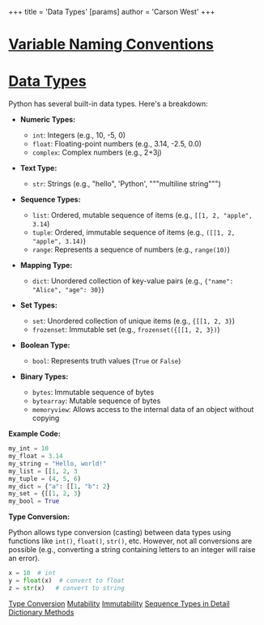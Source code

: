 +++
 title = 'Data Types'
[params]
	author = 'Carson West'
+++
# [Variable Naming Conventions](./../variable-naming-conventions/)
# [Data Types](./../data-types/) 
Python has several built-in data types.  Here's a breakdown:

* **Numeric Types:**
    * `int`: Integers (e.g., 10, -5, 0)
    * `float`: Floating-point numbers (e.g., 3.14, -2.5, 0.0)
    * `complex`: Complex numbers (e.g., 2+3j)

* **Text Type:**
    * `str`: Strings (e.g., "hello", 'Python', """multiline string""")

* **Sequence Types:**
    * `list`: Ordered, mutable sequence of items (e.g., `[[1, 2, "apple", 3.14`)
    * `tuple`: Ordered, immutable sequence of items (e.g., `([[1, 2, "apple", 3.14)`)
    * `range`: Represents a sequence of numbers (e.g., `range(10)`)

* **Mapping Type:**
    * `dict`: Unordered collection of key-value pairs (e.g., `{"name": "Alice", "age": 30}`)

* **Set Types:**
    * `set`: Unordered collection of unique items (e.g., `{[[1, 2, 3}`)
    * `frozenset`: Immutable set (e.g., `frozenset({[[1, 2, 3})`)

* **Boolean Type:**
    * `bool`: Represents truth values (`True` or `False`)

* **Binary Types:**
    * `bytes`: Immutable sequence of bytes
    * `bytearray`: Mutable sequence of bytes
    * `memoryview`: Allows access to the internal data of an object without copying


**Example Code:**

```python
my_int = 10
my_float = 3.14
my_string = "Hello, world!"
my_list = [[1, 2, 3
my_tuple = (4, 5, 6)
my_dict = {"a": [[1, "b": 2}
my_set = {[[1, 2, 3}
my_bool = True
```

**Type Conversion:**

Python allows type conversion (casting) between data types using functions like `int()`, `float()`, `str()`, etc.  However, not all conversions are possible (e.g., converting a string containing letters to an integer will raise an error).

```python
x = 10  # int
y = float(x)  # convert to float
z = str(x)   # convert to string
```

[Type Conversion](./../type-conversion/)  [Mutability](./../mutability/)  [Immutability](./../immutability/) [Sequence Types in Detail](./../sequence-types-in-detail/) [Dictionary Methods](./../dictionary-methods/)
